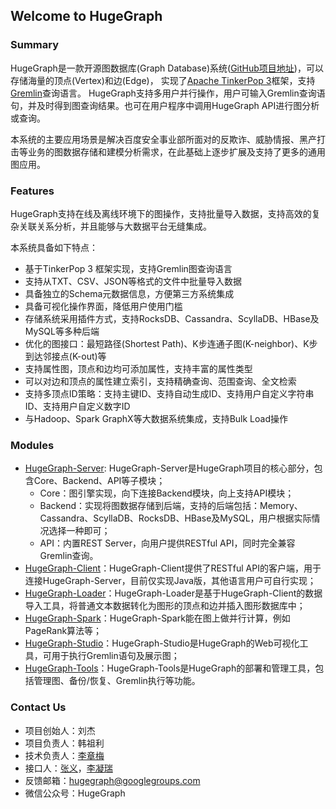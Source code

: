 ## Welcome to HugeGraph

### Summary

HugeGraph是一款开源图数据库(Graph Database)系统([GitHub项目地址](https://github.com/hugegraph/hugegraph))，可以存储海量的顶点(Vertex)和边(Edge)，
实现了[Apache TinkerPop 3](https://tinkerpop.apache.org)框架，支持[Gremlin](https://tinkerpop.apache.org/gremlin.html)查询语言。
HugeGraph支持多用户并行操作，用户可输入Gremlin查询语句，并及时得到图查询结果。也可在用户程序中调用HugeGraph API进行图分析或查询。

本系统的主要应用场景是解决百度安全事业部所面对的反欺诈、威胁情报、黑产打击等业务的图数据存储和建模分析需求，在此基础上逐步扩展及支持了更多的通用图应用。

### Features

HugeGraph支持在线及离线环境下的图操作，支持批量导入数据，支持高效的复杂关联关系分析，并且能够与大数据平台无缝集成。

本系统具备如下特点：  

- 基于TinkerPop 3 框架实现，支持Gremlin图查询语言
- 支持从TXT、CSV、JSON等格式的文件中批量导入数据
- 具备独立的Schema元数据信息，方便第三方系统集成
- 具备可视化操作界面，降低用户使用门槛
- 存储系统采用插件方式，支持RocksDB、Cassandra、ScyllaDB、HBase及MySQL等多种后端
- 优化的图接口：最短路径(Shortest Path)、K步连通子图(K-neighbor)、K步到达邻接点(K-out)等
- 支持属性图，顶点和边均可添加属性，支持丰富的属性类型
- 可以对边和顶点的属性建立索引，支持精确查询、范围查询、全文检索
- 支持多顶点ID策略：支持主键ID、支持自动生成ID、支持用户自定义字符串ID、支持用户自定义数字ID
- 与Hadoop、Spark GraphX等大数据系统集成，支持Bulk Load操作

### Modules

- [HugeGraph-Server](quickstart/hugegraph-server.md): HugeGraph-Server是HugeGraph项目的核心部分，包含Core、Backend、API等子模块；
  - Core：图引擎实现，向下连接Backend模块，向上支持API模块；
  - Backend：实现将图数据存储到后端，支持的后端包括：Memory、Cassandra、ScyllaDB、RocksDB、HBase及MySQL，用户根据实际情况选择一种即可；
  - API：内置REST Server，向用户提供RESTful API，同时完全兼容Gremlin查询。
- [HugeGraph-Client](quickstart/hugegraph-client.md)：HugeGraph-Client提供了RESTful API的客户端，用于连接HugeGraph-Server，目前仅实现Java版，其他语言用户可自行实现；
- [HugeGraph-Loader](quickstart/hugegraph-loader.md)：HugeGraph-Loader是基于HugeGraph-Client的数据导入工具，将普通文本数据转化为图形的顶点和边并插入图形数据库中；
- [HugeGraph-Spark](quickstart/hugegraph-spark.md)：HugeGraph-Spark能在图上做并行计算，例如PageRank算法等；
- [HugeGraph-Studio](quickstart/hugegraph-studio.md)：HugeGraph-Studio是HugeGraph的Web可视化工具，可用于执行Gremlin语句及展示图；
- [HugeGraph-Tools](quickstart/hugegraph-tools.md)：HugeGraph-Tools是HugeGraph的部署和管理工具，包括管理图、备份/恢复、Gremlin执行等功能。

### Contact Us

- 项目创始人：刘杰
- 项目负责人：韩祖利
- 技术负责人：[李章梅](https://github.com/javeme)
- 接口人：[张义](https://github.com/zhoney)，[李凝瑞](https://github.com/Linary)
- 反馈邮箱：[hugegraph@googlegroups.com](mailto:hugegraph@googlegroups.com)
- 微信公众号：HugeGraph
